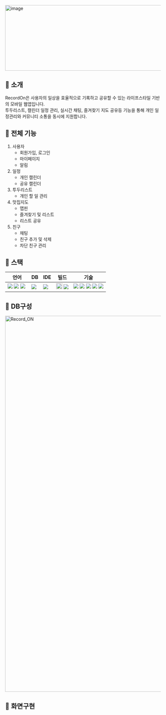 <img width="725" height="212" alt="image" src="https://github.com/user-attachments/assets/6bc4fedc-25da-4a29-99b9-312b7db7581f" />

## :bookmark_tabs: 소개
RecordOn은 사용자의 일상을 효율적으로 기록하고 공유할 수 있는 라이프스타일 기반의 모바일 웹앱입니다. <br>
투두리스트, 캘린더 일정 관리, 실시간 채팅, 즐겨찾기 지도 공유등 기능을 통해 개인 일정관리와 커뮤니티 소통을 동시에 지원합니다.

## :key: 전체 기능
1. 사용자
   - 회원가입, 로그인
   - 마이페이지 
   - 알림
2. 일정
   - 개인 캘린더
   - 공유 캘린더
3. 투두리스트
   - 개인 할 일 관리
4. 맛집지도
   - 맵핀
   - 즐겨찾기 및 리스트
   - 리스트 공유
5. 친구
   - 채팅
   - 친구 추가 및 삭제
   - 차단 친구 관리
  
## :feet: 스택
| 언어 | DB | IDE | 빌드 | 기술 |
| --- | --- | --- | --- | --- |
|<img src="https://img.shields.io/badge/java-%23ED8B00.svg?style=flat-square&logo=openjdk&logoColor=white">&nbsp;<img src="https://img.shields.io/badge/css3-%231572B6.svg?style=flat-square&logo=css3&logoColor=white">&nbsp;<img src="https://img.shields.io/badge/Typescript-3178C6?style=flat-square&logo=Typescript&logoColor=white"/>&nbsp;|<img src="https://img.shields.io/badge/oracle-F80000?style=for-the-badge&logo=oracle&logoColor=white">|<img src="https://img.shields.io/badge/Visual%20Studio%20Code-0078d7.svg?style=flat-square&logo=visual-studio-code&logoColor=white">|<img src="https://img.shields.io/badge/springboot-6DB33F?style=for-the-badge&logo=springboot&logoColor=white" height="20">&nbsp;<img src="https://img.shields.io/badge/Apache%20Maven-C71A36?style=flat-square&logo=Apache%20Maven&logoColor=white">|<img src="https://img.shields.io/badge/React-61DAFB?style=flat-square&logo=React&logoColor=black"/>&nbsp;<img src="https://img.shields.io/badge/Mybatis-181717.svg?style=flat-square&logo=Mybatis&logoColor=white">&nbsp;<img src="https://img.shields.io/badge/jquery-%230769AD.svg?style=flat-square&logo=jquery&logoColor=white">&nbsp;<img src="https://img.shields.io/badge/bootstrap-%238511FA.svg?style=flat-square&logo=bootstrap&logoColor=white">&nbsp;<img src="https://img.shields.io/badge/JSON-3776AB.svg?style=flat-square&logo=JSON&logoColor=white">|


## :thought_balloon: DB구성
<img width="2739" height="1215" alt="Record_ON" src="https://github.com/user-attachments/assets/4ff28421-750d-4098-9415-d0ef0d1cab04" />

## :dizzy: 화면구현



